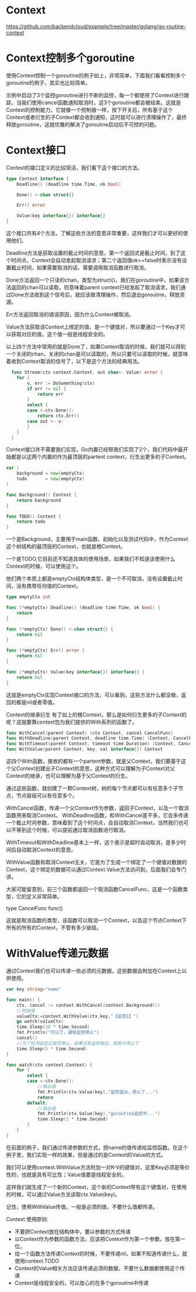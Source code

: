 # Context

https://github.com/backendcloud/example/tree/master/golang/go-routine-context


# Context控制多个goroutine

使用Context控制一个goroutine的例子如上，非常简单，下面我们看看控制多个goroutine的例子，其实也比较简单。

示例中启动了3个监控goroutine进行不断的监控，每一个都使用了Context进行跟踪，当我们使用cancel函数通知取消时，这3个goroutine都会被结束。这就是Context的控制能力，它就像一个控制器一样，按下开关后，所有基于这个Context或者衍生的子Context都会收到通知，这时就可以进行清理操作了，最终释放goroutine，这就优雅的解决了goroutine启动后不可控的问题。



# Context接口

Context的接口定义的比较简洁，我们看下这个接口的方法。

```go
type Context interface {
	Deadline() (deadline time.Time, ok bool)

	Done() <-chan struct{}

	Err() error

	Value(key interface{}) interface{}
}
```

这个接口共有4个方法，了解这些方法的意思非常重要，这样我们才可以更好的使用他们。

Deadline方法是获取设置的截止时间的意思，第一个返回式是截止时间，到了这个时间点，Context会自动发起取消请求；第二个返回值ok==false时表示没有设置截止时间，如果需要取消的话，需要调用取消函数进行取消。

Done方法返回一个只读的chan，类型为struct{}，我们在goroutine中，如果该方法返回的chan可以读取，则意味着parent context已经发起了取消请求，我们通过Done方法收到这个信号后，就应该做清理操作，然后退出goroutine，释放资源。

Err方法返回取消的错误原因，因为什么Context被取消。

Value方法获取该Context上绑定的值，是一个键值对，所以要通过一个Key才可以获取对应的值，这个值一般是线程安全的。

以上四个方法中常用的就是Done了，如果Context取消的时候，我们就可以得到一个关闭的chan，关闭的chan是可以读取的，所以只要可以读取的时候，就意味着收到Context取消的信号了，以下是这个方法的经典用法。

```go
  func Stream(ctx context.Context, out chan<- Value) error {
  	for {
  		v, err := DoSomething(ctx)
  		if err != nil {
  			return err
  		}
  		select {
  		case <-ctx.Done():
  			return ctx.Err()
  		case out <- v:
  		}
  	}
  }
```

Context接口并不需要我们实现，Go内置已经帮我们实现了2个，我们代码中最开始都是以这两个内置的作为最顶层的partent context，衍生出更多的子Context。

```go
var (
	background = new(emptyCtx)
	todo       = new(emptyCtx)
)

func Background() Context {
	return background
}

func TODO() Context {
	return todo
}
```

一个是Background，主要用于main函数、初始化以及测试代码中，作为Context这个树结构的最顶层的Context，也就是根Context。

一个是TODO,它目前还不知道具体的使用场景，如果我们不知道该使用什么Context的时候，可以使用这个。

他们两个本质上都是emptyCtx结构体类型，是一个不可取消，没有设置截止时间，没有携带任何值的Context。

```go
type emptyCtx int

func (*emptyCtx) Deadline() (deadline time.Time, ok bool) {
	return
}

func (*emptyCtx) Done() <-chan struct{} {
	return nil
}

func (*emptyCtx) Err() error {
	return nil
}

func (*emptyCtx) Value(key interface{}) interface{} {
	return nil
}
```

这就是emptyCtx实现Context接口的方法，可以看到，这些方法什么都没做，返回的都是nil或者零值。

Context的继承衍生
有了如上的根Context，那么是如何衍生更多的子Context的呢？这就要靠context包为我们提供的With系列的函数了。

```go
func WithCancel(parent Context) (ctx Context, cancel CancelFunc)
func WithDeadline(parent Context, deadline time.Time) (Context, CancelFunc)
func WithTimeout(parent Context, timeout time.Duration) (Context, CancelFunc)
func WithValue(parent Context, key, val interface{}) Context
```

这四个With函数，接收的都有一个partent参数，就是父Context，我们要基于这个父Context创建出子Context的意思，这种方式可以理解为子Context对父Context的继承，也可以理解为基于父Context的衍生。

通过这些函数，就创建了一颗Context树，树的每个节点都可以有任意多个子节点，节点层级可以有任意多个。

WithCancel函数，传递一个父Context作为参数，返回子Context，以及一个取消函数用来取消Context。 WithDeadline函数，和WithCancel差不多，它会多传递一个截止时间参数，意味着到了这个时间点，会自动取消Context，当然我们也可以不等到这个时候，可以提前通过取消函数进行取消。

WithTimeout和WithDeadline基本上一样，这个表示是超时自动取消，是多少时间后自动取消Context的意思。

WithValue函数和取消Context无关，它是为了生成一个绑定了一个键值对数据的Context，这个绑定的数据可以通过Context.Value方法访问到，后面我们会专门讲。

大家可能留意到，前三个函数都返回一个取消函数CancelFunc，这是一个函数类型，它的定义非常简单。

type CancelFunc func()

这就是取消函数的类型，该函数可以取消一个Context，以及这个节点Context下所有的所有的Context，不管有多少层级。

# WithValue传递元数据

通过Context我们也可以传递一些必须的元数据，这些数据会附加在Context上以供使用。

```go
var key string="name"

func main() {
	ctx, cancel := context.WithCancel(context.Background())
	//附加值
	valueCtx:=context.WithValue(ctx,key,"【监控1】")
	go watch(valueCtx)
	time.Sleep(10 * time.Second)
	fmt.Println("可以了，通知监控停止")
	cancel()
	//为了检测监控过是否停止，如果没有监控输出，就表示停止了
	time.Sleep(5 * time.Second)
}

func watch(ctx context.Context) {
	for {
		select {
		case <-ctx.Done():
			//取出值
			fmt.Println(ctx.Value(key),"监控退出，停止了...")
			return
		default:
			//取出值
			fmt.Println(ctx.Value(key),"goroutine监控中...")
			time.Sleep(2 * time.Second)
		}
	}
}
```

在前面的例子，我们通过传递参数的方式，把name的值传递给监控函数。在这个例子里，我们实现一样的效果，但是通过的是Context的Value的方式。

我们可以使用context.WithValue方法附加一对K-V的键值对，这里Key必须是等价性的，也就是具有可比性；Value值要是线程安全的。

这样我们就生成了一个新的Context，这个新的Context带有这个键值对，在使用的时候，可以通过Value方法读取ctx.Value(key)。

记住，使用WithValue传值，一般是必须的值，不要什么值都传递。

Context 使用原则:
* 不要把Context放在结构体中，要以参数的方式传递
* 以Context作为参数的函数方法，应该把Context作为第一个参数，放在第一位。
* 给一个函数方法传递Context的时候，不要传递nil，如果不知道传递什么，就使用context.TODO
* Context的Value相关方法应该传递必须的数据，不要什么数据都使用这个传递
* Context是线程安全的，可以放心的在多个goroutine中传递
